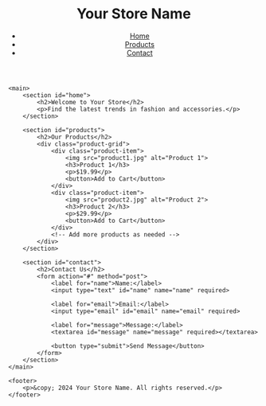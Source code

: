<!DOCTYPE html>
<html lang="en">
<head>
    <meta charset="UTF-8">
    <meta name="viewport" content="width=device-width, initial-scale=1.0">
    <title>Your Store Name</title>
    <link rel="stylesheet" href="styles.css">
</head>
<body>
    <header>
        <h1>Your Store Name</h1>
        <nav>
            <ul>
                <li><a href="#home">Home</a></li>
                <li><a href="#products">Products</a></li>
                <li><a href="#contact">Contact</a></li>
            </ul>
        </nav>
    </header>

    <main>
        <section id="home">
            <h2>Welcome to Your Store</h2>
            <p>Find the latest trends in fashion and accessories.</p>
        </section>

        <section id="products">
            <h2>Our Products</h2>
            <div class="product-grid">
                <div class="product-item">
                    <img src="product1.jpg" alt="Product 1">
                    <h3>Product 1</h3>
                    <p>$19.99</p>
                    <button>Add to Cart</button>
                </div>
                <div class="product-item">
                    <img src="product2.jpg" alt="Product 2">
                    <h3>Product 2</h3>
                    <p>$29.99</p>
                    <button>Add to Cart</button>
                </div>
                <!-- Add more products as needed -->
            </div>
        </section>

        <section id="contact">
            <h2>Contact Us</h2>
            <form action="#" method="post">
                <label for="name">Name:</label>
                <input type="text" id="name" name="name" required>
                
                <label for="email">Email:</label>
                <input type="email" id="email" name="email" required>
                
                <label for="message">Message:</label>
                <textarea id="message" name="message" required></textarea>
                
                <button type="submit">Send Message</button>
            </form>
        </section>
    </main>

    <footer>
        <p>&copy; 2024 Your Store Name. All rights reserved.</p>
    </footer>
</body>
</html>
